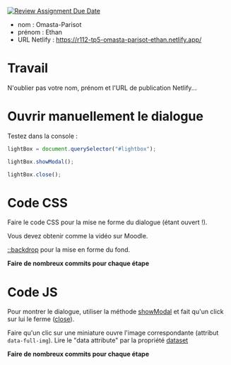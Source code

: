 [![Review Assignment Due Date](https://classroom.github.com/assets/deadline-readme-button-22041afd0340ce965d47ae6ef1cefeee28c7c493a6346c4f15d667ab976d596c.svg)](https://classroom.github.com/a/OIjmcd9a)
- nom : Omasta-Parisot
- prénom : Ethan
- URL Netlify : https://r112-tp5-omasta-parisot-ethan.netlify.app/

# Travail

N'oublier pas votre nom, prénom et l'URL de publication Netlify...

# Ouvrir manuellement le dialogue

Testez dans la console :

```js
lightBox = document.querySelector("#lightbox");

lightBox.showModal();

lightBox.close();
```

# Code CSS

Faire le code CSS pour la mise ne forme du dialogue (étant ouvert !).

Vous devez obtenir comme la vidéo sur Moodle.

[::backdrop](https://developer.mozilla.org/fr/docs/Web/CSS/::backdrop) pour la mise en forme du fond.

**Faire de nombreux commits pour chaque étape**

# Code JS

Pour montrer le dialogue, utiliser la méthode [showModal](https://developer.mozilla.org/en-US/docs/Web/API/HTMLDialogElement/showModal) et fait qu'un click sur lui le ferme ([close](https://developer.mozilla.org/en-US/docs/Web/API/HTMLDialogElement/close)).

Faire qu'un clic sur une miniature ouvre l'image correspondante (attribut `data-full-img`). Lire le "data attribute" par la propriété [dataset](https://developer.mozilla.org/fr/docs/Web/API/HTMLElement/dataset)

**Faire de nombreux commits pour chaque étape**

